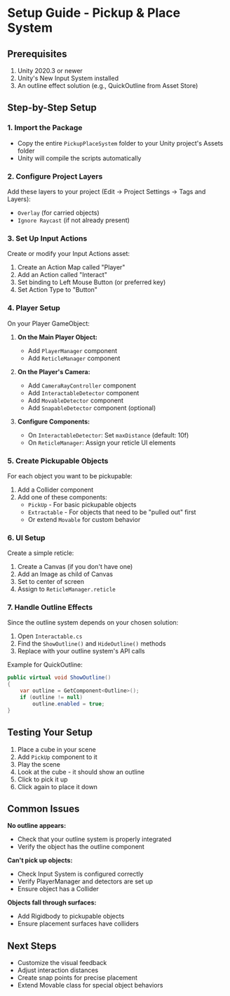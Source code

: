 # Setup Guide - Pickup & Place System

## Prerequisites

1. Unity 2020.3 or newer
2. Unity's New Input System installed
3. An outline effect solution (e.g., QuickOutline from Asset Store)

## Step-by-Step Setup

### 1. Import the Package

- Copy the entire `PickupPlaceSystem` folder to your Unity project's Assets folder
- Unity will compile the scripts automatically

### 2. Configure Project Layers

Add these layers to your project (Edit → Project Settings → Tags and Layers):
- `Overlay` (for carried objects)
- `Ignore Raycast` (if not already present)

### 3. Set Up Input Actions

Create or modify your Input Actions asset:

1. Create an Action Map called "Player"
2. Add an Action called "Interact" 
3. Set binding to Left Mouse Button (or preferred key)
4. Set Action Type to "Button"

### 4. Player Setup

On your Player GameObject:

1. **On the Main Player Object:**
   - Add `PlayerManager` component
   - Add `ReticleManager` component

2. **On the Player's Camera:**
   - Add `CameraRayController` component
   - Add `InteractableDetector` component
   - Add `MovableDetector` component
   - Add `SnapableDetector` component (optional)

3. **Configure Components:**
   - On `InteractableDetector`: Set `maxDistance` (default: 10f)
   - On `ReticleManager`: Assign your reticle UI elements

### 5. Create Pickupable Objects

For each object you want to be pickupable:

1. Add a Collider component
2. Add one of these components:
   - `PickUp` - For basic pickupable objects
   - `Extractable` - For objects that need to be "pulled out" first
   - Or extend `Movable` for custom behavior

### 6. UI Setup

Create a simple reticle:
1. Create a Canvas (if you don't have one)
2. Add an Image as child of Canvas
3. Set to center of screen
4. Assign to `ReticleManager.reticle`

### 7. Handle Outline Effects

Since the outline system depends on your chosen solution:

1. Open `Interactable.cs`
2. Find the `ShowOutline()` and `HideOutline()` methods
3. Replace with your outline system's API calls

Example for QuickOutline:
```csharp
public virtual void ShowOutline()
{
    var outline = GetComponent<Outline>();
    if (outline != null)
        outline.enabled = true;
}
```

## Testing Your Setup

1. Place a cube in your scene
2. Add `PickUp` component to it
3. Play the scene
4. Look at the cube - it should show an outline
5. Click to pick it up
6. Click again to place it down

## Common Issues

**No outline appears:**
- Check that your outline system is properly integrated
- Verify the object has the outline component

**Can't pick up objects:**
- Check Input System is configured correctly
- Verify PlayerManager and detectors are set up
- Ensure object has a Collider

**Objects fall through surfaces:**
- Add Rigidbody to pickupable objects
- Ensure placement surfaces have colliders

## Next Steps

- Customize the visual feedback
- Adjust interaction distances
- Create snap points for precise placement
- Extend Movable class for special object behaviors